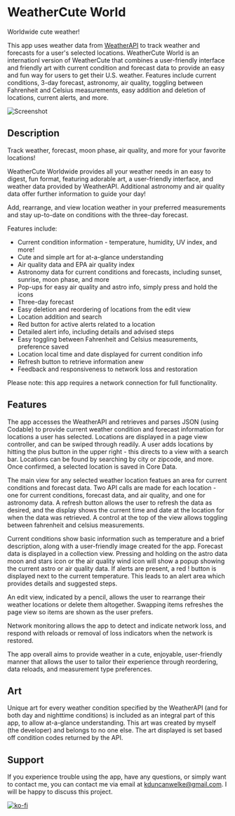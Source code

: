 # WeatherCute World
Worldwide cute weather!

This app uses weather data from [WeatherAPI](https://www.weatherapi.com) to track weather and forecasts for a user's selected locations. WeatherCute World is an internationl version of WeatherCute that combines a user-friendly interface and friendly art with current condition and forecast data to provide an easy and fun way for users to get their U.S. weather. Features include current conditions, 3-day forecast, astronomy, air quality, toggling between Fahrenheit and Celsius measurements, easy addition and deletion of locations, current alerts, and more.

![Screenshot](https://kduncanwelkecom.ipage.com/WeatherCute%20World%20Preview.png)

## Description

Track weather, forecast, moon phase, air quality, and more for your favorite locations!

WeatherCute Worldwide provides all your weather needs in an easy to digest, fun format, featuring adorable art, a user-friendly interface, and weather data provided by WeatherAPI. Additional astronomy and air quality data offer further information to guide your day!

Add, rearrange, and view location weather in your preferred measurements and stay up-to-date on conditions with the three-day forecast.

Features include:

* Current condition information - temperature, humidity, UV index, and more!
* Cute and simple art for at-a-glance understanding
* Air quality data and EPA air quality index
* Astronomy data for current conditions and forecasts, including sunset, sunrise, moon phase, and more
* Pop-ups for easy air quality and astro info, simply press and hold the icons
* Three-day forecast
* Easy deletion and reordering of locations from the edit view
* Location addition and search
* Red button for active alerts related to a location
* Detailed alert info, including details and advised steps
* Easy toggling between Fahrenheit and Celsius measurements, preference saved
* Location local time and date displayed for current condition info
* Refresh button to retrieve information anew
* Feedback and responsiveness to network loss and restoration

Please note: this app requires a network connection for full functionality.

## Features
The app accesses the WeatherAPI and retrieves and parses JSON (using Codable) to provide current weather condition and forecast information for locations a user has selected. Locations are displayed in a page view controller, and can be swiped through readily. A user adds locations by hitting the plus button in the upper right - this directs to a view with a search bar. Locations can be found by searching by city or zipcode, and more. Once confirmed, a selected location is saved in Core Data.

The main view for any selected weather location featues an area for current conditions and forecast data. Two API calls are made for each location - one for current conditions, forecast data, and air quality, and one for astronomy data. A refresh button allows the user to refresh the data as desired, and the display shows the current time and date at the location for when the data was retrieved. A control at the top of the view allows toggling between fahrenheit and celsius measurements.

Current conditions show basic information such as temperature and a brief description, along with a user-friendly image created for the app. Forecast data is displayed in a collection view. Pressing and holding on the astro data moon and stars icon or the air quality wind icon will show a popup showing the current astro or air quality data. If alerts are present, a red ! button is displayed next to the current temperature. This leads to an alert area which provides details and suggested steps.

An edit view, indicated by a pencil, allows the user to rearrange their weather locations or delete them altogether. Swapping items refreshes the page view so items are shown as the user prefers.

Network monitoring allows the app to detect and indicate network loss, and respond with reloads or removal of loss indicators when the network is restored. 

The app overall aims to provide weather in a cute, enjoyable, user-friendly manner that allows the user to tailor their experience through reordering, data reloads, and measurement type preferences.

## Art
Unique art for every weather condition specified by the WeatherAPI (and for both day and nighttime conditions) is included as an integral part of this app, to allow at-a-glance understanding. This art was created by myself (the developer) and belongs to no one else. The art displayed is set based off condition codes returned by the API.

## Support
If you experience trouble using the app, have any questions, or simply want to contact me, you can contact me via email at kduncanwelke@gmail.com. I will be happy to discuss this project.

[![ko-fi](https://ko-fi.com/img/githubbutton_sm.svg)](https://ko-fi.com/S6S03G1HT)
